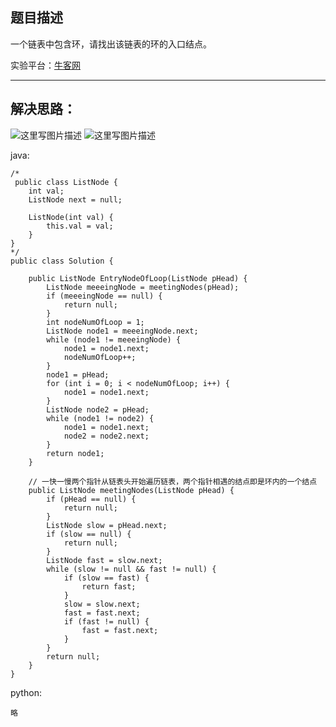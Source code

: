 **题目描述**
--------

一个链表中包含环，请找出该链表的环的入口结点。

实验平台：[牛客网](https://www.nowcoder.com/ta/coding-interviews?page=1)

----------


**解决思路：**
---------
![这里写图片描述](https://img-blog.csdn.net/20180421222315449?/2/text/aHR0cHM6Ly9ibG9nLmNzZG4ubmV0L3dhbmc0NTQ1OTIyOTc=/font/5a6L5L2T/fontsize/400/fill/I0JBQkFCMA==/dissolve/70)
![这里写图片描述](https://img-blog.csdn.net/20180421222322551?/2/text/aHR0cHM6Ly9ibG9nLmNzZG4ubmV0L3dhbmc0NTQ1OTIyOTc=/font/5a6L5L2T/fontsize/400/fill/I0JBQkFCMA==/dissolve/70)



java:
```
/*
 public class ListNode {
    int val;
    ListNode next = null;

    ListNode(int val) {
        this.val = val;
    }
}
*/
public class Solution {

    public ListNode EntryNodeOfLoop(ListNode pHead) {
		ListNode meeeingNode = meetingNodes(pHead);
		if (meeeingNode == null) {
			return null;
		}
		int nodeNumOfLoop = 1;
		ListNode node1 = meeeingNode.next;
		while (node1 != meeeingNode) {
			node1 = node1.next;
			nodeNumOfLoop++;
		}
		node1 = pHead;
		for (int i = 0; i < nodeNumOfLoop; i++) {
			node1 = node1.next;
		}
		ListNode node2 = pHead;
		while (node1 != node2) {
			node1 = node1.next;
			node2 = node2.next;
		}
		return node1;
	}

	// 一快一慢两个指针从链表头开始遍历链表，两个指针相遇的结点即是环内的一个结点
	public ListNode meetingNodes(ListNode pHead) {
		if (pHead == null) {
			return null;
		}
		ListNode slow = pHead.next;
		if (slow == null) {
			return null;
		}
		ListNode fast = slow.next;
		while (slow != null && fast != null) {
			if (slow == fast) {
				return fast;
			}
			slow = slow.next;
			fast = fast.next;
			if (fast != null) {
				fast = fast.next;
			}
		}
		return null;
	}
}
```


python:
```
略
```